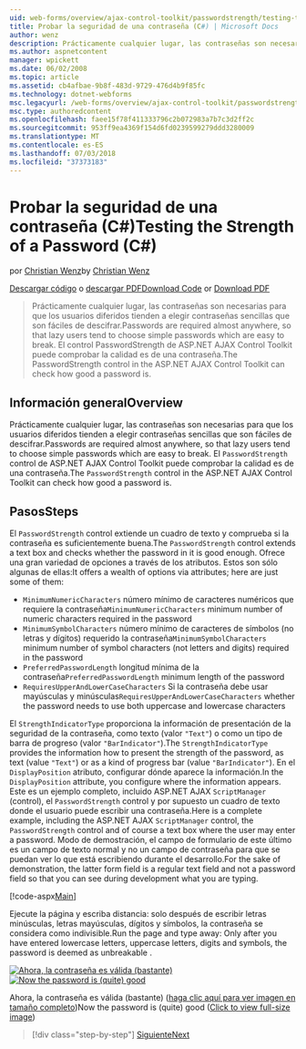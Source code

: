 ```yaml
---
uid: web-forms/overview/ajax-control-toolkit/passwordstrength/testing-the-strength-of-a-password-cs
title: Probar la seguridad de una contraseña (C#) | Microsoft Docs
author: wenz
description: Prácticamente cualquier lugar, las contraseñas son necesarias para que los usuarios diferidos tienden a elegir contraseñas sencillas que son fáciles de descifrar. El control PasswordStrength en ASP. N...
ms.author: aspnetcontent
manager: wpickett
ms.date: 06/02/2008
ms.topic: article
ms.assetid: cb4afbae-9b8f-483d-9729-476d4b9f85fc
ms.technology: dotnet-webforms
msc.legacyurl: /web-forms/overview/ajax-control-toolkit/passwordstrength/testing-the-strength-of-a-password-cs
msc.type: authoredcontent
ms.openlocfilehash: faee15f78f411333796c2b072983a7b7c3d2ff2c
ms.sourcegitcommit: 953ff9ea4369f154d6fd0239599279ddd3280009
ms.translationtype: MT
ms.contentlocale: es-ES
ms.lasthandoff: 07/03/2018
ms.locfileid: "37373183"
---
```

<a name="testing-the-strength-of-a-password-c"></a><span data-ttu-id="c7f21-104">Probar la seguridad de una contraseña (C#)</span><span class="sxs-lookup"><span data-stu-id="c7f21-104">Testing the Strength of a Password (C#)</span></span>
====================
<span data-ttu-id="c7f21-105">por [Christian Wenz](https://github.com/wenz)</span><span class="sxs-lookup"><span data-stu-id="c7f21-105">by [Christian Wenz](https://github.com/wenz)</span></span>

<span data-ttu-id="c7f21-106">[Descargar código](http://download.microsoft.com/download/9/3/f/93f8daea-bebd-4821-833b-95205389c7d0/PasswordStrength0.cs.zip) o [descargar PDF](http://download.microsoft.com/download/2/d/c/2dc10e34-6983-41d4-9c08-f78f5387d32b/passwordstrength0CS.pdf)</span><span class="sxs-lookup"><span data-stu-id="c7f21-106">[Download Code](http://download.microsoft.com/download/9/3/f/93f8daea-bebd-4821-833b-95205389c7d0/PasswordStrength0.cs.zip) or [Download PDF](http://download.microsoft.com/download/2/d/c/2dc10e34-6983-41d4-9c08-f78f5387d32b/passwordstrength0CS.pdf)</span></span>

> <span data-ttu-id="c7f21-107">Prácticamente cualquier lugar, las contraseñas son necesarias para que los usuarios diferidos tienden a elegir contraseñas sencillas que son fáciles de descifrar.</span><span class="sxs-lookup"><span data-stu-id="c7f21-107">Passwords are required almost anywhere, so that lazy users tend to choose simple passwords which are easy to break.</span></span> <span data-ttu-id="c7f21-108">El control PasswordStrength de ASP.NET AJAX Control Toolkit puede comprobar la calidad es de una contraseña.</span><span class="sxs-lookup"><span data-stu-id="c7f21-108">The PasswordStrength control in the ASP.NET AJAX Control Toolkit can check how good a password is.</span></span>


## <a name="overview"></a><span data-ttu-id="c7f21-109">Información general</span><span class="sxs-lookup"><span data-stu-id="c7f21-109">Overview</span></span>

<span data-ttu-id="c7f21-110">Prácticamente cualquier lugar, las contraseñas son necesarias para que los usuarios diferidos tienden a elegir contraseñas sencillas que son fáciles de descifrar.</span><span class="sxs-lookup"><span data-stu-id="c7f21-110">Passwords are required almost anywhere, so that lazy users tend to choose simple passwords which are easy to break.</span></span> <span data-ttu-id="c7f21-111">El `PasswordStrength` control de ASP.NET AJAX Control Toolkit puede comprobar la calidad es de una contraseña.</span><span class="sxs-lookup"><span data-stu-id="c7f21-111">The `PasswordStrength` control in the ASP.NET AJAX Control Toolkit can check how good a password is.</span></span>

## <a name="steps"></a><span data-ttu-id="c7f21-112">Pasos</span><span class="sxs-lookup"><span data-stu-id="c7f21-112">Steps</span></span>

<span data-ttu-id="c7f21-113">El `PasswordStrength` control extiende un cuadro de texto y comprueba si la contraseña es suficientemente buena.</span><span class="sxs-lookup"><span data-stu-id="c7f21-113">The `PasswordStrength` control extends a text box and checks whether the password in it is good enough.</span></span> <span data-ttu-id="c7f21-114">Ofrece una gran variedad de opciones a través de los atributos. Estos son sólo algunas de ellas:</span><span class="sxs-lookup"><span data-stu-id="c7f21-114">It offers a wealth of options via attributes; here are just some of them:</span></span>

- <span data-ttu-id="c7f21-115">`MinimumNumericCharacters` número mínimo de caracteres numéricos que requiere la contraseña</span><span class="sxs-lookup"><span data-stu-id="c7f21-115">`MinimumNumericCharacters` minimum number of numeric characters required in the password</span></span>
- <span data-ttu-id="c7f21-116">`MinimumSymbolCharacters` número mínimo de caracteres de símbolos (no letras y dígitos) requerido la contraseña</span><span class="sxs-lookup"><span data-stu-id="c7f21-116">`MinimumSymbolCharacters` minimum number of symbol characters (not letters and digits) required in the password</span></span>
- <span data-ttu-id="c7f21-117">`PreferredPasswordLength` longitud mínima de la contraseña</span><span class="sxs-lookup"><span data-stu-id="c7f21-117">`PreferredPasswordLength` minimum length of the password</span></span>
- <span data-ttu-id="c7f21-118">`RequiresUpperAndLowerCaseCharacters` Si la contraseña debe usar mayúsculas y minúsculas</span><span class="sxs-lookup"><span data-stu-id="c7f21-118">`RequiresUpperAndLowerCaseCharacters` whether the password needs to use both uppercase and lowercase characters</span></span>

<span data-ttu-id="c7f21-119">El `StrengthIndicatorType` proporciona la información de presentación de la seguridad de la contraseña, como texto (valor `"Text"`) o como un tipo de barra de progreso (valor `"BarIndicator"`).</span><span class="sxs-lookup"><span data-stu-id="c7f21-119">The `StrengthIndicatorType` provides the information how to present the strength of the password, as text (value `"Text"`) or as a kind of progress bar (value `"BarIndicator"`).</span></span> <span data-ttu-id="c7f21-120">En el `DisplayPosition` atributo, configurar dónde aparece la información.</span><span class="sxs-lookup"><span data-stu-id="c7f21-120">In the `DisplayPosition` attribute, you configure where the information appears.</span></span> <span data-ttu-id="c7f21-121">Este es un ejemplo completo, incluido ASP.NET AJAX `ScriptManager` (control), el `PasswordStrength` control y por supuesto un cuadro de texto donde el usuario puede escribir una contraseña.</span><span class="sxs-lookup"><span data-stu-id="c7f21-121">Here is a complete example, including the ASP.NET AJAX `ScriptManager` control, the `PasswordStrength` control and of course a text box where the user may enter a password.</span></span> <span data-ttu-id="c7f21-122">Modo de demostración, el campo de formulario de este último es un campo de texto normal y no un campo de contraseña para que se puedan ver lo que está escribiendo durante el desarrollo.</span><span class="sxs-lookup"><span data-stu-id="c7f21-122">For the sake of demonstration, the latter form field is a regular text field and not a password field so that you can see during development what you are typing.</span></span>

[!code-aspx[Main](testing-the-strength-of-a-password-cs/samples/sample1.aspx)]

<span data-ttu-id="c7f21-123">Ejecute la página y escriba distancia: solo después de escribir letras minúsculas, letras mayúsculas, dígitos y símbolos, la contraseña se considera como indivisible.</span><span class="sxs-lookup"><span data-stu-id="c7f21-123">Run the page and type away: Only after you have entered lowercase letters, uppercase letters, digits and symbols, the password is deemed as unbreakable .</span></span>


<span data-ttu-id="c7f21-124">[![Ahora, la contraseña es válida (bastante)](testing-the-strength-of-a-password-cs/_static/image2.png)](testing-the-strength-of-a-password-cs/_static/image1.png)</span><span class="sxs-lookup"><span data-stu-id="c7f21-124">[![Now the password is (quite) good](testing-the-strength-of-a-password-cs/_static/image2.png)](testing-the-strength-of-a-password-cs/_static/image1.png)</span></span>

<span data-ttu-id="c7f21-125">Ahora, la contraseña es válida (bastante) ([haga clic aquí para ver imagen en tamaño completo](testing-the-strength-of-a-password-cs/_static/image3.png))</span><span class="sxs-lookup"><span data-stu-id="c7f21-125">Now the password is (quite) good ([Click to view full-size image](testing-the-strength-of-a-password-cs/_static/image3.png))</span></span>

> [!div class="step-by-step"]
> [<span data-ttu-id="c7f21-126">Siguiente</span><span class="sxs-lookup"><span data-stu-id="c7f21-126">Next</span></span>](testing-the-strength-of-a-password-vb.md)
